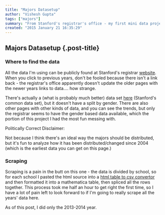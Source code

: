 ```yaml
---
title: "Majors Datasetup"
author: "Vishesh Gupta"
tags: ["majors"]
summary: "From Stanford's registrar's office - my first mini data project. The main interesting things here would be to look at the changes in major selection over time, and the differences in majors by gender. I'm mostly interested in the undergrad majors."
created: "2015 January 21 16:35:29"
---
```


## Majors Datasetup {.post-title}

### Where to find the data

All the data I'm using can be publicly found at Stanford's registrar [website][registrar]. When you click to previous years, don't be fooled because there isn't a link back - the registrar's office apparently doesn't update the older pages with the newer years links to data.... how strange.

There's actually a (what is probably much better) data set [here][cds] (Stanford's common data set), but it doesn't have a split by gender. There are also other pages with other kinds of data, and you can see the trends, but only the registrar seems to have the gender based data available, which the portion of this project I had the most fun messing with.

Politically Correct Disclaimer:

Not because I think there's an ideal way the majors should be distributed, but it's fun to analyze how it has been distributed/changed since 2004 (which is the earliest data you can get on this page.)

### Scraping

Scraping is a pain in the butt on this one - the data is divided by school, so for each school I pasted the html source into a [html table to csv convertor](http://www.convertcsv.com/html-table-to-csv.htm) and then formatted it into a mathematica table, then spliced all the rows together. This process took me half an hour to get right the first time, so I have a lot of pain left to look forward to if I'm going to really scrape all the years' data here.

As of this post, I did only the 2013-2014 year.




[cds]: http://ucomm.stanford.edu/cds/2014
[registrar]: https://studentaffairs.stanford.edu/registrar/everyone/enrollment-stats_13_14
